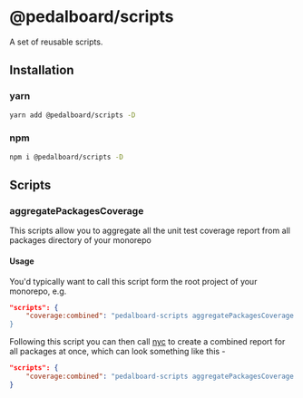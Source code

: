 # @pedalboard/scripts
A set of reusable scripts.

## Installation
### yarn
```bash
yarn add @pedalboard/scripts -D
```
### npm
```bash
npm i @pedalboard/scripts -D
```
## Scripts
### aggregatePackagesCoverage
This scripts allow you to aggregate all the unit test coverage report from all packages directory of your monorepo

#### Usage
You'd typically want to call this script form the root project of your monorepo, e.g.
```json
"scripts": {
    "coverage:combined": "pedalboard-scripts aggregatePackagesCoverage
}
```
Following this script you can then call [nyc](https://github.com/istanbuljs/nyc) to create a combined report for all packages at once, which can look something like this -
```json
"scripts": {
    "coverage:combined": "pedalboard-scripts aggregatePackagesCoverage && nyc report --reporter lcov"
}
```